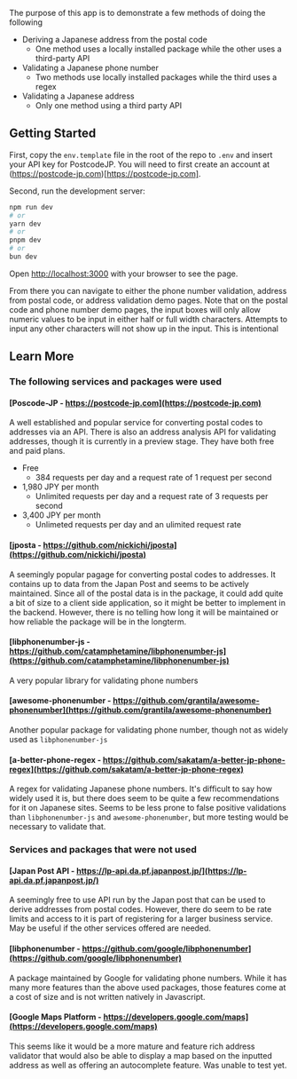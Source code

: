 The purpose of this app is to demonstrate a few methods of doing the following

- Deriving a Japanese address from the postal code
  - One method uses a locally installed package while the other uses a third-party API
- Validating a Japanese phone number
  - Two methods use locally installed packages while the third uses a regex
- Validating a Japanese address
  - Only one method using a third party API

## Getting Started

First, copy the `env.template` file in the root of the repo to `.env` and insert your API key for PostcodeJP. You will need to first create an account at (https://postcode-jp.com)[https://postcode-jp.com].

Second, run the development server:

```bash
npm run dev
# or
yarn dev
# or
pnpm dev
# or
bun dev
```

Open [http://localhost:3000](http://localhost:3000) with your browser to see the page.

From there you can navigate to either the phone number validation, address from postal code, or address validation demo pages. Note that on the postal code and phone number demo pages, the input boxes will only allow numeric values to be input in either half or full width characters. Attempts to input any other characters will not show up in the input. This is intentional

## Learn More

### The following services and packages were used

#### [Poscode-JP - https://postcode-jp.com](https://postcode-jp.com)

A well established and popular service for converting postal codes to addresses via an API. There is also an address analysis API for validating addresses, though it is currently in a preview stage. They have both free and paid plans.

- Free
  - 384 requests per day and a request rate of 1 request per second
- 1,980 JPY per month
  - Unlimited requests per day and a request rate of 3 requests per second
- 3,400 JPY per month
  - Unlimeted requests per day and an ulimited request rate

#### [jposta - https://github.com/nickichi/jposta](https://github.com/nickichi/jposta)

A seemingly popular pagage for converting postal codes to addresses. It contains up to data from the Japan Post and seems to be actively maintained. Since all of the postal data is in the package, it could add quite a bit of size to a client side application, so it might be better to implement in the backend. However, there is no telling how long it will be maintained or how reliable the package will be in the longterm.

#### [libphonenumber-js - https://github.com/catamphetamine/libphonenumber-js](https://github.com/catamphetamine/libphonenumber-js)

A very popular library for validating phone numbers

#### [awesome-phonenumber - https://github.com/grantila/awesome-phonenumber](https://github.com/grantila/awesome-phonenumber)

Another popular package for validating phone number, though not as widely used as `libphonenumber-js`

#### [a-better-phone-regex - https://github.com/sakatam/a-better-jp-phone-regex](https://github.com/sakatam/a-better-jp-phone-regex)

A regex for validating Japanese phone numbers. It's difficult to say how widely used it is, but there does seem to be quite a few recommendations for it on Japanese sites. Seems to be less prone to false positive validations than `libphonenumber-js` and `awesome-phonenumber`, but more testing would be necessary to validate that.

### Services and packages that were not used

#### [Japan Post API - https://lp-api.da.pf.japanpost.jp/](https://lp-api.da.pf.japanpost.jp/)

A seemingly free to use API run by the Japan post that can be used to derive addresses from postal codes. However, there do seem to be rate limits and access to it is part of registering for a larger business service. May be useful if the other services offered are needed.

#### [libphonenumber - https://github.com/google/libphonenumber](https://github.com/google/libphonenumber)

A package maintained by Google for validating phone numbers. While it has many more features than the above used packages, those features come at a cost of size and is not written natively in Javascript.

#### [Google Maps Platform - https://developers.google.com/maps](https://developers.google.com/maps)

This seems like it would be a more mature and feature rich address validator that would also be able to display a map based on the inputted address as well as offering an autocomplete feature. Was unable to test yet.
